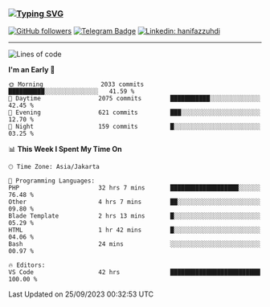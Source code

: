 ### [![Typing SVG](https://readme-typing-svg.herokuapp.com?font=lato&size=22&lines=Hi+There+👋)](https://git.io/typing-svg) 

[![GitHub followers](https://img.shields.io/github/followers/hanifazzuhdi?label=Follow&style=social)](https://github.com/hanifazzuhdi/?tab=follow) 
[![Telegram Badge](https://img.shields.io/badge/-hanif0198-blue?style=social&logo=telegram&link=https://www.t.me/hanif0198/)](https://www.t.me/hanif0198/) 
[![Linkedin: hanifazzuhdi](https://img.shields.io/badge/-hanifazzuhdi-blue?style=flat-square&logo=Linkedin&logoColor=white&link=https://www.linkedin.com/in/hanif-az-zuhdi-69688019b/)](https://www.linkedin.com/in/hanif-az-zuhdi-69688019b/) 

<hr/>

<!--START_SECTION:waka-->
![Lines of code](https://img.shields.io/badge/From%20Hello%20World%20I%27ve%20Written-31.2%20million%20lines%20of%20code-blue)

**I'm an Early 🐤** 

```text
🌞 Morning                2033 commits        ██████████░░░░░░░░░░░░░░░   41.59 % 
🌆 Daytime                2075 commits        ███████████░░░░░░░░░░░░░░   42.45 % 
🌃 Evening                621 commits         ███░░░░░░░░░░░░░░░░░░░░░░   12.70 % 
🌙 Night                  159 commits         █░░░░░░░░░░░░░░░░░░░░░░░░   03.25 % 
```


📊 **This Week I Spent My Time On** 

```text
🕑︎ Time Zone: Asia/Jakarta

💬 Programming Languages: 
PHP                      32 hrs 7 mins       ███████████████████░░░░░░   76.48 % 
Other                    4 hrs 7 mins        ██░░░░░░░░░░░░░░░░░░░░░░░   09.80 % 
Blade Template           2 hrs 13 mins       █░░░░░░░░░░░░░░░░░░░░░░░░   05.29 % 
HTML                     1 hr 42 mins        █░░░░░░░░░░░░░░░░░░░░░░░░   04.06 % 
Bash                     24 mins             ░░░░░░░░░░░░░░░░░░░░░░░░░   00.97 % 

🔥 Editors: 
VS Code                  42 hrs              █████████████████████████   100.00 % 
```


 Last Updated on 25/09/2023 00:32:53 UTC
<!--END_SECTION:waka-->
